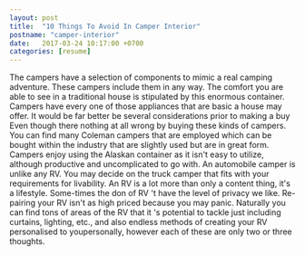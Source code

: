 ```yaml
---
layout: post
title:  "10 Things To Avoid In Camper Interior"
postname: "camper-interior"
date:   2017-03-24 10:17:00 +0700
categories: [resume]
---
```

The campers have a selection of components to mimic a real camping adventure. These campers include them in any way. The comfort you are able to see in a traditional house is stipulated by this enormous container. Campers have every one of those appliances that are basic a house may offer. It would be far better be several considerations prior to making a buy Even though there nothing at all wrong by buying these kinds of campers. You can find many Coleman campers that are employed which can be bought within the industry that are slightly used but are in great form. Campers enjoy using the Alaskan container as it isn't easy to utilize, although productive and uncomplicated to go with. An automobile camper is unlike any RV. You may decide on the truck camper that fits with your requirements for livability. An RV is a lot more than only a content thing, it's a lifestyle. Some-times the don of RV 't have the level of privacy we like. Re-pairing your RV isn't as high priced because you may panic. Naturally you can find tons of areas of the RV that it 's potential to tackle just including curtains, lighting, etc., and also endless methods of creating your RV personalised to youpersonally, however each of these are only two or three thoughts.
